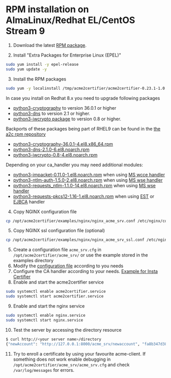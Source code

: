 <!-- markdownlint-disable  MD013 MD014 MD029 -->
<!-- wiki-title RPM installation on alma Linux 9 -->
# RPM installation on AlmaLinux/Redhat EL/CentOS Stream 9

1. Download the latest [RPM package](https://github.com/grindsa/acme2certifier/releases).

2. Install "Extra Packages for Enterprise Linux (EPEL)"

```bash
sudo yum install -y epel-release
sudo yum update -y
```

3. Install the RPM packages

```bash
sudo yum -y localinstall /tmp/acme2certifier/acme2certifier-0.23.1-1.0.noarch.rpm
```

In case you install on Redhat 8.x you need to upgrade following packages

- [python3-cryptography](https://cryptography.io/en/latest/) to version 36.0.1 or higher
- [python3-dns](https://www.dnspython.org/) to version 2.1 or higher.
- [python3-jwcrypto package](https://jwcrypto.readthedocs.io/en/latest/) to version 0.8 or higher.

Backports of these packages being part of RHEL9 can be found in the [the a2c rpm repository](https://github.com/grindsa/sbom/raw/main/rpm-repo/RPMs/rhel8)

- [python3-cryptography-36.0.1-4.el8.x86_64.rpm](https://github.com/grindsa/sbom/raw/main/rpm-repo/RPMs/rhel8/python3-cryptography-36.0.1-4.el8.x86_64.rpm)
- [python3-dns-2.1.0-6.el8.noarch.rpm](https://github.com/grindsa/sbom/raw/main/rpm-repo/RPMs/rhel8/python3-dns-2.1.0-6.el8.noarch.rpm)
- [python3-jwcrypto-0.8-4.el8.noarch.rpm](https://github.com/grindsa/sbom/raw/main/rpm-repo/RPMs/rhel8/python3-jwcrypto-0.8-4.el8.noarch.rpm)

Depending on your ca_handler you may need additional modules:

- [python3-impacket-0.11.0-1.el8.noarch.rpm](https://github.com/grindsa/sbom/raw/main/rpm-repo/RPMs/rhel8/python3-impacket-0.11.0-1.el8.noarch.rpm) when using [MS wcce handler](https://github.com/grindsa/acme2certifier/blob/master/docs/mswcce.md)
- [python3-ntlm-auth-1.5.0-2.el8.noarch.rpm](https://github.com/grindsa/sbom/raw/main/rpm-repo/RPMs/rhel8/python3-ntlm-auth-1.5.0-2.el8.noarch.rpm) when using [MS wse handler](https://github.com/grindsa/acme2certifier/blob/master/docs/mscertsrv.md)
- [python3-requests_ntlm-1.1.0-14.el8.noarch.rpm](https://github.com/grindsa/sbom/raw/main/rpm-repo/RPMs/rhel8/python3-requests_ntlm-1.1.0-14.el8.noarch.rpm) when using [MS wse handler](https://github.com/grindsa/acme2certifier/blob/master/docs/mscertsrv.md)
- [python3-requests-pkcs12-1.16-1.el8.noarch.rpm](https://github.com/grindsa/sbom/raw/main/rpm-repo/RPMs/rhel8/python3-requests-pkcs12-1.16-1.el8.noarch.rpm) when using [EST](https://github.com/grindsa/acme2certifier/blob/master/docs/est.md) or [EJBCA](https://github.com/grindsa/acme2certifier/blob/master/docs/ejbca.md) handler

4. Copy NGINX configuration file

```bash
cp /opt/acme2certifier/examples/nginx/nginx_acme_srv.conf /etc/nginx/conf.d
```

5. Copy NGINX ssl configuration file (optional)

```bash
cp /opt/acme2certifier/examples/nginx/nginx_acme_srv_ssl.conf /etc/nginx/conf.d
```

5. Create a configuration file `acme_srv.cfg` in `/opt/acme2certifier/acme_srv/` or use the example stored in the examples directory
6. Modify the [configuration file](acme_srv.md) according to you needs
7. Configure the CA handler according to your needs. [Example for Insta Certifier](certifier.md)
8. Enable and start the acme2certifier service

```bash
sudo systemctl enable acme2certifier.service
sudo systemctl start acme2certifier.service
```

9. Enable and start the nginx service

```bash
sudo systemctl enable nginx.service
sudo systemctl start nginx.service
```

10. Test the server by accessing the directory resource

```bash
$ curl http://<your server name>/directory
{"newAccount": "http://127.0.0.1:8000/acme_srv/newaccount", "fa8b347d3849421ebc4b234205418805": "https://community.letsencrypt.org/t/adding-random-entries-to-the-directory/33417", "keyChange": "http://127.0.0.1:8000/acme_srv/key-change", "newNonce": "http://127.0.0.1:8000/acme_srv/newnonce", "meta": {"home": "https://github.com/grindsa/acme2certifier", "author": "grindsa <grindelsack@gmail.com>"}, "newOrder": "http://127.0.0.1:8000/acme_srv/neworders", "revokeCert": "http://127.0.0.1:8000/acme_srv/revokecert"}
```

11. Try to enroll a certificate by using your favourite acme-client. If something does not work enable debugging in `/opt/acme2certifier/acme_srv/acme_srv.cfg` and check `/var/log/messages` for errors.

